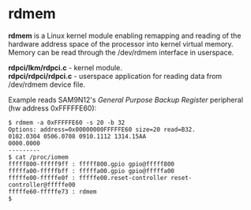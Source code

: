 
# rdmem

**rdmem** is a Linux kernel module enabling remapping and reading of the hardware address space of the processor into kernel virtual memory. Memory can be read through the /dev/rdmem interface in userspace.

**rdpci/lkm/rdpci.c** - kernel module.   
**rdpci/rdpci/rdpci.c** - userspace application for reading data from /dev/rdmem device file.

Example reads SAM9N12's *General Purpose Backup Register* peripheral (hw address 0xFFFFFE60):

    $ rdmem -a 0xFFFFFE60 -s 20 -b 32
    Options: address=0x00000000FFFFFE60 size=20 read=B32.
    0102.0304 0506.0708 0910.1112 1314.15AA
    0000.0000
    ---------
    $ cat /proc/iomem
    fffff800-fffff9ff : fffff800.gpio gpio@fffff800
    fffffa00-fffffbff : fffffa00.gpio gpio@fffffa00
    fffffe00-fffffe0f : fffffe00.reset-controller reset-controller@fffffe00
    fffffe60-fffffe73 : rdmem
    $

